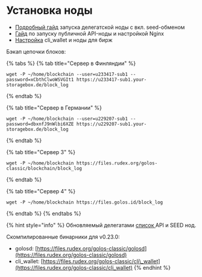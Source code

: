 # Установка ноды

* [Подробный гайд](guide.md) запуска делегатской ноды с вкл. seed-обменом
* [Гайд](guide-api.md) по запуску публичной API-ноды и настройкой Nginx
* [Настройка](guide-exchange.md) cli\_wallet и ноды для бирж

Бэкап цепочки блоков:

{% tabs %}
{% tab title="Сервер в Финляндии" %}
```text
wget -P ~/home/blockchain --user=u233417-sub1 --password=xCbthClwoWSVGIt1 https://u233417-sub1.your-storagebox.de/block_log

```
{% endtab %}

{% tab title="Сервер в Германии" %}
```text
wget -P ~/home/blockchain --user=u229207-sub1 --password=dbxnfJ9nWlbi6XZE https://u229207-sub1.your-storagebox.de/block_log

```
{% endtab %}

{% tab title="Сервер 3" %}
```
wget -P ~/home/blockchain https://files.rudex.org/golos-classic/blockchain/block_log

```
{% endtab %}

{% tab title="Сервер 4" %}
```
wget -P ~/home/blockchain https://files.golos.id/block_log
```
{% endtab %}
{% endtabs %}

{% hint style="info" %}
Обновляемый делегатами [список ](https://golos.id/nodes)API и SEED нод.

Скомпилированные бинарники для v0.23.0:

* golosd: [https://files.rudex.org/golos-classic/golosd](https://files.rudex.org/golos-classic/golosd)
* cli\_wallet: [https://files.rudex.org/golos-classic/cli\_wallet](https://files.rudex.org/golos-classic/cli_wallet)
{% endhint %}

